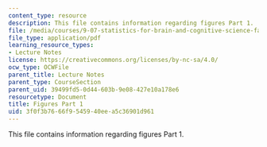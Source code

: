 ```yaml
---
content_type: resource
description: This file contains information regarding figures Part 1.
file: /media/courses/9-07-statistics-for-brain-and-cognitive-science-fall-2016/3f0f3b7666f9545940eea5c36901d961_MIT9_07F16_lec4_Figures1.pdf
file_type: application/pdf
learning_resource_types:
- Lecture Notes
license: https://creativecommons.org/licenses/by-nc-sa/4.0/
ocw_type: OCWFile
parent_title: Lecture Notes
parent_type: CourseSection
parent_uid: 39499fd5-0d44-603b-9e08-427e10a178e6
resourcetype: Document
title: Figures Part 1
uid: 3f0f3b76-66f9-5459-40ee-a5c36901d961
---
```

This file contains information regarding figures Part 1.